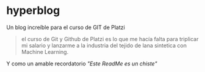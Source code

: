 # hyperblog

Un blog increíble para el curso de GIT de Platzi
> el curso de Git y Github de Platzi es lo que me hacía falta para triplicar mi salario y lanzarme a la industria del tejido de lana sintetica con Machine Learning.
<p
En este curso vemos de todo
* Todos los comandos de git
* El flujo d trabajo en Github
* El verdadero amor por las buenas practicas
* Trucos muy locos del profe
* Las personalidades de Freddy
*Creado por el increible platzi team
*Incluye ejemplos en windows, linux y  mac
*disponible en todas las edades
>

Y como un amable recordatorio *"Este ReadMe es un chiste"*
